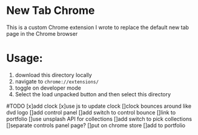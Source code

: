 # New Tab Chrome

This is a custom Chrome extension I wrote to replace the default new tab page in the Chrome browser

# Usage:
1. download this directory locally
2. navigate to `chrome://extensions/` 
3. toggle on developer mode
4. Select the load unpacked button and then select this directory 

#TODO
[x]add clock
[x]use js to update clock
[]clock bounces around like dvd logo
[]add control panel
[]add switch to control bounce
[]link to portfolio
[]use unsplash API for collections
[]add switch to pick collections
[]separate controls panel page?
[]put on chrome store
[]add to portfolio